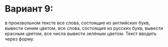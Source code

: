 # Вариант 9: 
в произвольном тексте все слова, состоящие из английских букв, 
вывести синим цветом, все слова, состоящие из русских букв, вывести красным цветом, все числа вывести зелёным цветом. 
Текст вводить через форму.
